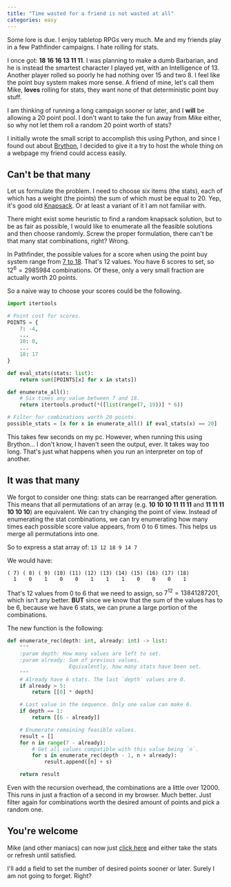 ```yaml
---
title: "Time wasted for a friend is not wasted at all"
categories: easy
---
```


Some lore is due. I enjoy tabletop RPGs very much. Me and my friends play in a
few Pathfinder campaigns. I hate rolling for stats.

<!-- more -->

I once got: **18 16 16 13 11 11**. I was planning to make a dumb Barbarian, and
he is instead the smartest character I played yet, with an Intelligence of 13.
Another player rolled so poorly he had nothing over 15 and two 8.
I feel like the point buy system makes more sense. A friend of mine, let's call
them Mike, **loves** rolling for stats, they want none of that deterministic
point buy stuff.

I am thinking of running a long campaign sooner or later, and I **will** be
allowing a 20 point pool. I don't want to take the fun away from Mike either, so
why not let them roll a random 20 point worth of stats?

I initially wrote the small script to accomplish this using Python, and since I
found out about [Brython](https://brython.info/), I decided to give it a try to
host the whole thing on a webpage my friend could access easily.

## Can't be that many

Let us formulate the problem. I need to choose
six items (the stats), each of which has a weight (the points) the sum of which
must be equal to 20. Yep, it's good old
[Knapsack](https://en.wikipedia.org/wiki/Knapsack_problem). Or at least a
variant of it I am not familiar with.

There might exist some heuristic to find a random knapsack solution, but to be
as fair as possible, I would like to enumerate all the feasible solutions and
then choose randomly. Screw the proper formulation, there can't be that many
stat combinations, right? Wrong.

In Pathfinder, the possible values for a score when using the point buy system
range from [7 to 18](https://www.d20pfsrd.com/basics-ability-scores/ability-scores/).
That's 12 values. You have 6 scores to set, so $12^{6} = 2985984$ combinations. Of these, only a very small fraction are actually worth 20 points.

So a naive way to choose your scores could be the following.

```python
import itertools

# Point cost for scores.
POINTS = {
    7: -4,
    ...
    10: 0,
    ...
    18:	17
}

def eval_stats(stats: list):
    return sum([POINTS[x] for x in stats])

def enumerate_all():
    # Six times any value between 7 and 18.
    return itertools.product(*([list(range(7, 19))] * 6))

# Filter for combinations worth 20 points.
possible_stats = [x for x in enumerate_all() if eval_stats(x) == 20]
```

This takes few seconds on my pc. However, when running this using Brython...
I don't know, I haven't seen the output, ever. It takes way too long. That's
just what happens when you run an interpreter on top of another.

## It was that many

We forgot to consider one thing: stats can be rearranged after generation. This
means that all permutations of an array (e.g. **10 10 10 11 11 11** and
**11 11 11 10 10 10**) are equivalent. We can try changing the point of view.
Instead of enumerating the stat combinations, we can try enumerating how many
times each possible score value appears, from 0 to 6 times. This helps us
merge all permutations into one.

So to express a stat array of: `13 12 18 9 14 7`

We would have:
```
( 7) ( 8) ( 9) (10) (11) (12) (13) (14) (15) (16) (17) (18)
  1    0    1    0    0    1    1    1    0    0    0    1
```

That's 12 values from 0 to 6 that we need to assign, so $7^{12} = 13841287201$,
which isn't any better. **BUT** since we know that the sum of the values has to
be 6, because we have 6 stats, we can prune a large portion of the combinations.

The new function is the following:

```python
def enumerate_rec(depth: int, already: int) -> list:
    """
    :param depth: How many values are left to set.
    :param already: Sum of previous values.
                    Equivalently, how many stats have been set.
    """
    # Already have 6 stats. The last `depth` values are 0.
    if already > 5:
        return [[0] * depth]

    # Last value in the sequence. Only one value can make 6.
    if depth == 1:
        return [[6 - already]]

    # Enumerate remaining feasible values.
    result = []
    for n in range(7 - already):
        # Get all values compatible with this value being `n`.
        for s in enumerate_rec(depth - 1, n + already):
            result.append([n] + s)

    return result
```

Even with the recursion overhead, the combinations are a little over 12000. This
runs in just a fraction of a second in my browser. Much better. Just filter
again for combinations worth the desired amount of points and pick a random one.

## You're welcome

Mike (and other maniacs) can now just [click here](/projects/mike/mike.html)
and either take the stats or refresh until satisfied.

I'll add a field to set the number of desired points sooner or later. Surely I
am not going to forget. Right?